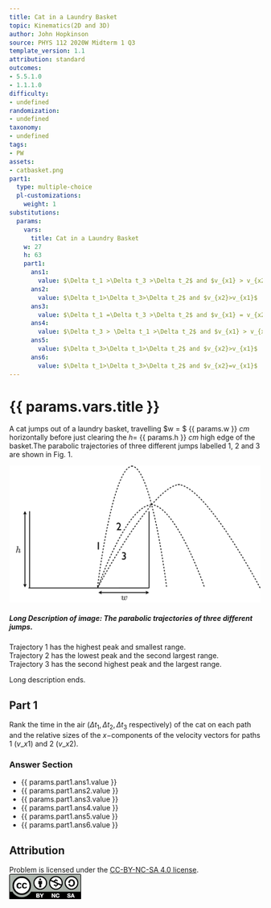 ```yaml
---
title: Cat in a Laundry Basket
topic: Kinematics(2D and 3D)
author: John Hopkinson
source: PHYS 112 2020W Midterm 1 Q3
template_version: 1.1
attribution: standard
outcomes:
- 5.5.1.0
- 1.1.1.0
difficulty:
- undefined
randomization:
- undefined
taxonomy:
- undefined
tags:
- PW
assets:
- catbasket.png
part1:
  type: multiple-choice
  pl-customizations:
    weight: 1
substitutions:
  params:
    vars:
      title: Cat in a Laundry Basket
    w: 27
    h: 63
    part1:
      ans1:
        value: $\Delta t_1 >\Delta t_3 >\Delta t_2$ and $v_{x1} > v_{x2}$
      ans2:
        value: $\Delta t_1>\Delta t_3>\Delta t_2$ and $v_{x2}>v_{x1}$
      ans3:
        value: $\Delta t_1 =\Delta t_3 >\Delta t_2$ and $v_{x1} = v_{x2}$
      ans4:
        value: $\Delta t_3 > \Delta t_1 >\Delta t_2$ and $v_{x1} > v_{x2}$
      ans5:
        value: $\Delta t_3>\Delta t_1>\Delta t_2$ and $v_{x2}>v_{x1}$
      ans6:
        value: $\Delta t_1>\Delta t_3>\Delta t_2$ and $v_{x2}=v_{x1}$
---
```

# {{ params.vars.title }}
A cat jumps out of a laundry basket, travelling $w = $ {{ params.w }} $cm$ horizontally before just clearing the $h =$ {{ params.h }} $cm$ high edge of the basket.The parabolic trajectories of three different jumps labelled 1, 2 and 3 are shown in Fig. 1.

<img longdesc="Cat in Laundry Basket.md#desc" alt="The parabolic trajectories of three different jumps." src="catbasket.png" width = "500px">

<div id="desc">
<h5>Long Description of image: The parabolic trajectories of three different jumps.</h5>
Trajectory 1 has the highest peak and smallest range. <br>
Trajectory 2 has the lowest peak and the second largest range. <br>
Trajectory 3 has the second highest peak and the largest range. <br>
<p>Long description ends.</p>
<div>

## Part 1

Rank the time in the air ($\Delta t_1, \Delta t_2, \Delta t_3$ respectively) of the cat on each path and the relative sizes of the $x-$components of the velocity vectors for paths 1 ($v\_{x1}$) and 2 ($v\_{x2}$).

### Answer Section

- {{ params.part1.ans1.value }}
- {{ params.part1.ans2.value }}
- {{ params.part1.ans3.value }}
- {{ params.part1.ans4.value }}
- {{ params.part1.ans5.value }}
- {{ params.part1.ans6.value }}

## Attribution

Problem is licensed under the [CC-BY-NC-SA 4.0 license](https://creativecommons.org/licenses/by-nc-sa/4.0/).<br> ![The Creative Commons 4.0 license requiring attribution-BY, non-commercial-NC, and share-alike-SA license.](https://raw.githubusercontent.com/firasm/bits/master/by-nc-sa.png)